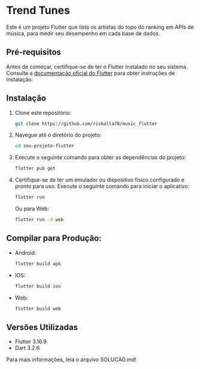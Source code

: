 # Trend Tunes

Este é um projeto Flutter que lista os artistas do topo do ranking em APIs de música, para medir seu desempenho em cada base de dados.

## Pré-requisitos

Antes de começar, certifique-se de ter o Flutter instalado no seu sistema. Consulte a [documentação oficial do Flutter](https://flutter.dev/docs/get-started/install) para obter instruções de instalação.

## Instalação

1. Clone este repositório:
   ```bash
   git clone https://github.com/riskalla78/music_flutter
   ```
2. Navegue até o diretório do projeto:
   ```bash
   cd seu-projeto-flutter
   ```
3. Execute o seguinte comando para obter as dependências do projeto:
   ```bash
   flutter pub get
   ```
4. Certifique-se de ter um emulador ou dispositivo físico configurado e pronto para uso. Execute o seguinte comando para iniciar o aplicativo:
   ```bash
   flutter run
   ```
   Ou para Web:
   ```bash
   flutter run -d web
   ```

## Compilar para Produção:

- Android:
  ```bash
  flutter build apk
  ```
- IOS:
  ```bash
  flutter build ios
  ```
- Web:
  ```bash
  flutter build web
  ```

## Versões Utilizadas

- Flutter 3.16.9
- Dart 3.2.6

Para mais informações, leia o arquivo SOLUCAO.md!
